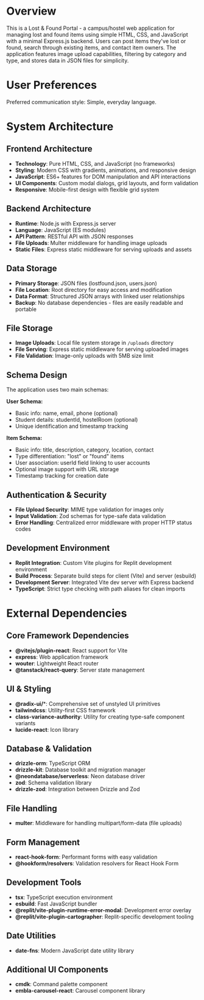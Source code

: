 # Overview

This is a Lost & Found Portal - a campus/hostel web application for managing lost and found items using simple HTML, CSS, and JavaScript with a minimal Express.js backend. Users can post items they've lost or found, search through existing items, and contact item owners. The application features image upload capabilities, filtering by category and type, and stores data in JSON files for simplicity.

# User Preferences

Preferred communication style: Simple, everyday language.

# System Architecture

## Frontend Architecture
- **Technology**: Pure HTML, CSS, and JavaScript (no frameworks)
- **Styling**: Modern CSS with gradients, animations, and responsive design
- **JavaScript**: ES6+ features for DOM manipulation and API interactions
- **UI Components**: Custom modal dialogs, grid layouts, and form validation
- **Responsive**: Mobile-first design with flexible grid system

## Backend Architecture
- **Runtime**: Node.js with Express.js server
- **Language**: JavaScript (ES modules)
- **API Pattern**: RESTful API with JSON responses
- **File Uploads**: Multer middleware for handling image uploads
- **Static Files**: Express static middleware for serving uploads and assets

## Data Storage
- **Primary Storage**: JSON files (lostfound.json, users.json)
- **File Location**: Root directory for easy access and modification
- **Data Format**: Structured JSON arrays with linked user relationships
- **Backup**: No database dependencies - files are easily readable and portable

## File Storage
- **Image Uploads**: Local file system storage in `/uploads` directory
- **File Serving**: Express static middleware for serving uploaded images
- **File Validation**: Image-only uploads with 5MB size limit

## Schema Design
The application uses two main schemas:

**User Schema:**
- Basic info: name, email, phone (optional)
- Student details: studentId, hostelRoom (optional)
- Unique identification and timestamp tracking

**Item Schema:**
- Basic info: title, description, category, location, contact
- Type differentiation: "lost" or "found" items
- User association: userId field linking to user accounts
- Optional image support with URL storage
- Timestamp tracking for creation date

## Authentication & Security
- **File Upload Security**: MIME type validation for images only
- **Input Validation**: Zod schemas for type-safe data validation
- **Error Handling**: Centralized error middleware with proper HTTP status codes

## Development Environment
- **Replit Integration**: Custom Vite plugins for Replit development environment
- **Build Process**: Separate build steps for client (Vite) and server (esbuild)
- **Development Server**: Integrated Vite dev server with Express backend
- **TypeScript**: Strict type checking with path aliases for clean imports

# External Dependencies

## Core Framework Dependencies
- **@vitejs/plugin-react**: React support for Vite
- **express**: Web application framework
- **wouter**: Lightweight React router
- **@tanstack/react-query**: Server state management

## UI & Styling
- **@radix-ui/***: Comprehensive set of unstyled UI primitives
- **tailwindcss**: Utility-first CSS framework
- **class-variance-authority**: Utility for creating type-safe component variants
- **lucide-react**: Icon library

## Database & Validation
- **drizzle-orm**: TypeScript ORM
- **drizzle-kit**: Database toolkit and migration manager
- **@neondatabase/serverless**: Neon database driver
- **zod**: Schema validation library
- **drizzle-zod**: Integration between Drizzle and Zod

## File Handling
- **multer**: Middleware for handling multipart/form-data (file uploads)

## Form Management
- **react-hook-form**: Performant forms with easy validation
- **@hookform/resolvers**: Validation resolvers for React Hook Form

## Development Tools
- **tsx**: TypeScript execution environment
- **esbuild**: Fast JavaScript bundler
- **@replit/vite-plugin-runtime-error-modal**: Development error overlay
- **@replit/vite-plugin-cartographer**: Replit-specific development tooling

## Date Utilities
- **date-fns**: Modern JavaScript date utility library

## Additional UI Components
- **cmdk**: Command palette component
- **embla-carousel-react**: Carousel component library